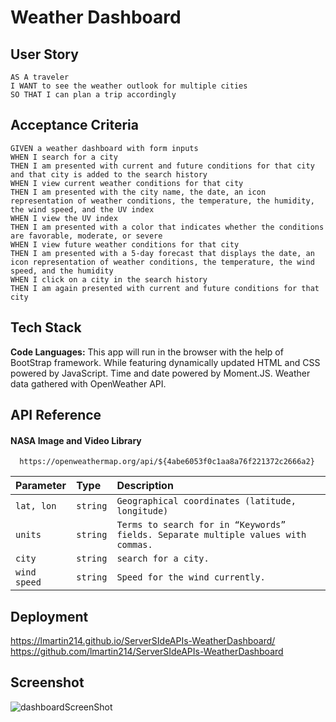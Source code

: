 # Weather Dashboard

## User Story

```
AS A traveler
I WANT to see the weather outlook for multiple cities
SO THAT I can plan a trip accordingly
```

## Acceptance Criteria

```
GIVEN a weather dashboard with form inputs
WHEN I search for a city
THEN I am presented with current and future conditions for that city and that city is added to the search history
WHEN I view current weather conditions for that city
THEN I am presented with the city name, the date, an icon representation of weather conditions, the temperature, the humidity, the wind speed, and the UV index
WHEN I view the UV index
THEN I am presented with a color that indicates whether the conditions are favorable, moderate, or severe
WHEN I view future weather conditions for that city
THEN I am presented with a 5-day forecast that displays the date, an icon representation of weather conditions, the temperature, the wind speed, and the humidity
WHEN I click on a city in the search history
THEN I am again presented with current and future conditions for that city
```

## Tech Stack

**Code Languages:** This app will run in the browser with the help of BootStrap framework. While featuring dynamically updated HTML and CSS powered by JavaScript.
Time and date powered by Moment.JS. Weather data gathered with OpenWeather API.

## API Reference

#### NASA Image and Video Library

```http
  https://openweathermap.org/api/${4abe6053f0c1aa8a76f221372c2666a2}
```

| Parameter | Type     | Description                |
| :-------- | :------- | :------------------------- |
| `lat, lon` | `string` | `Geographical coordinates (latitude, longitude) ` |
| `units` | `string` | `Terms to search for in “Keywords” fields. Separate multiple values with commas.` |
| `city` | `string` | `search for a city.` |
| `wind speed` | `string` | `Speed for the wind currently.` |

#### 





## Deployment

https://lmartin214.github.io/ServerSIdeAPIs-WeatherDashboard/  
https://github.com/lmartin214/ServerSIdeAPIs-WeatherDashboard

## Screenshot

![dashboardScreenShot](https://user-images.githubusercontent.com/107451001/194844627-ea8b5290-0b1e-433d-9116-35efdc0b1707.png)

